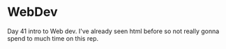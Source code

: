 # WebDev
Day 41 intro to Web dev. I've already seen html before so not really gonna spend to much time on this rep.
